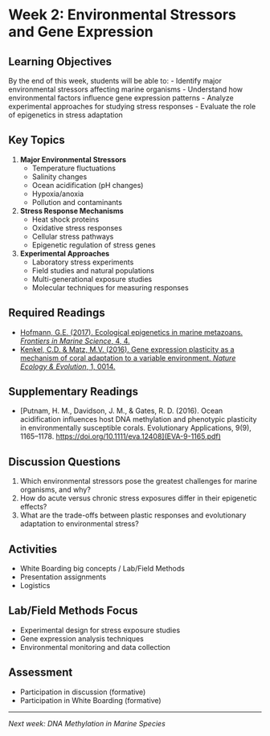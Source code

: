 # Week 2: Environmental Stressors and Gene Expression

## Learning Objectives

By the end of this week, students will be able to: - Identify major environmental stressors affecting marine organisms - Understand how environmental factors influence gene expression patterns - Analyze experimental approaches for studying stress responses - Evaluate the role of epigenetics in stress adaptation

## Key Topics

1.  **Major Environmental Stressors**
    -   Temperature fluctuations
    -   Salinity changes
    -   Ocean acidification (pH changes)
    -   Hypoxia/anoxia
    -   Pollution and contaminants
2.  **Stress Response Mechanisms**
    -   Heat shock proteins
    -   Oxidative stress responses
    -   Cellular stress pathways
    -   Epigenetic regulation of stress genes
3.  **Experimental Approaches**
    -   Laboratory stress experiments
    -   Field studies and natural populations
    -   Multi-generational exposure studies
    -   Molecular techniques for measuring responses

## Required Readings

-   [Hofmann, G.E. (2017). Ecological epigenetics in marine metazoans. *Frontiers in Marine Science*, 4, 4.](fmars-04-00004.pdf)
-   [Kenkel, C.D. & Matz, M.V. (2016). Gene expression plasticity as a mechanism of coral adaptation to a variable environment. *Nature Ecology & Evolution*, 1, 0014.](s41559-016-0014.pdf)

## Supplementary Readings

-   [Putnam, H. M., Davidson, J. M., & Gates, R. D. (2016). Ocean acidification influences host DNA methylation and phenotypic plasticity in environmentally susceptible corals. Evolutionary Applications, 9(9), 1165–1178. https://doi.org/10.1111/eva.12408](EVA-9-1165.pdf)

## Discussion Questions

1.  Which environmental stressors pose the greatest challenges for marine organisms, and why?
2.  How do acute versus chronic stress exposures differ in their epigenetic effects?
3.  What are the trade-offs between plastic responses and evolutionary adaptation to environmental stress?

## Activities

-   White Boarding big concepts / Lab/Field Methods
-   Presentation assignments
-   Logistics

## Lab/Field Methods Focus

-   Experimental design for stress exposure studies
-   Gene expression analysis techniques
-   Environmental monitoring and data collection

## Assessment

-   Participation in discussion (formative)
-   Participation in White Boarding (formative)

------------------------------------------------------------------------

*Next week: DNA Methylation in Marine Species*

